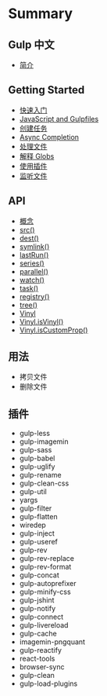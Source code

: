 # Summary

## Gulp 中文

* [简介](README.md)

## Getting Started

* [快速入门](/getting-started/1-quick-start.md)
* [JavaScript and Gulpfiles](/getting-started/2-javascript-and-gulpfiles.md)
* [创建任务](/getting-started/3-creating-tasks.md)
* [Async Completion](/getting-started/4-async-completion.md)
* [处理文件](/getting-started/5-working-with-files.md)
* [解释 Globs](/getting-started/6-explaining-globs.md)
* [使用插件](/getting-started/7-using-plugins.md)
* [监听文件](/getting-started/8-watching-files.md)

## API

* [概念](/api/concepts.md)
* [src\(\)](/api/src.md)
* [dest\(\)](/api/dest.md)
* [symlink\(\)](/api/symlink.md)
* [lastRun\(\)](/api/last-run.md)
* [series\(\)](/api/series.md)
* [parallel\(\)](/api/parallel.md)
* [watch\(\)](/api/watch.md)
* [task\(\)](/api/task.md)
* [registry\(\)](/api/registry.md)
* [tree\(\)](/api/tree.md)
* [Vinyl](/api/vinyl.md)
* [Vinyl.isVinyl\(\)](/api/vinyl-isvinyl.md)
* [Vinyl.isCustomProp\(\)](/api/vinyl-iscustomprop.md)

## 用法

* 拷贝文件
* 删除文件

## 插件

* gulp-less
* gulp-imagemin
* gulp-sass
* gulp-babel
* gulp-uglify
* gulp-rename
* gulp-clean-css
* gulp-util
* yargs
* gulp-filter
* gulp-flatten
* wiredep
* gulp-inject
* gulp-useref
* gulp-rev
* gulp-rev-replace
* gulp-rev-format
* gulp-concat
* gulp-autoprefixer
* gulp-minify-css
* gulp-jshint
* gulp-notify
* gulp-connect
* gulp-livereload
* gulp-cache
* imagemin-pngquant
* gulp-reactify
* react-tools
* browser-sync
* gulp-clean
* gulp-load-plugins



